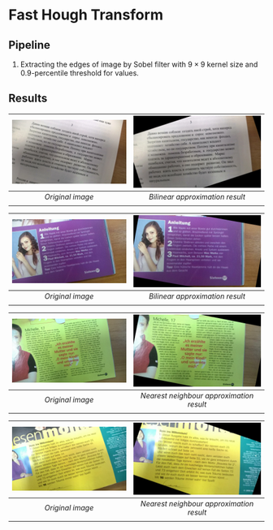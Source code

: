 # Fast Hough Transform

## Pipeline
1. Extracting the edges of image by Sobel filter with $9\times 9$ kernel size and $0.9$-percentile threshold for values.

## Results
| <img src="./examples/1.jpg" alt="drawing" width="500"/>       | <img src="./transformed/1_bilinear.jpg" alt="drawing" width="500"/>           |
|:-------------------------------------------------------------:| :--------------------------------------------------------------------:        |
|                                *Original image*               |                  *Bilinear approximation result*                              |
|                                                               |                                                                               |

| <img src="./examples/2.jpg" alt="drawing" width="500"/> | <img src="./transformed/2_bilinear.jpg" alt="drawing" width="500"/>                     |
|:-----------------------------------------------------------------------:| :---------------------------------------------------------------------: |
|                            *Original image*                             |         *Bilinear approximation result*                                 |
|                                                                         |                                                                         |

| <img src="./examples/3.jpg" alt="drawing" width="500"/>       | <img src="./transformed/3_nearest.jpg" alt="drawing" width="500"/>            |
|:-------------------------------------------------------------:| :--------------------------------------------------------------------:        |
|                                *Original image*               |                  *Nearest neighbour approximation result*                     |
|                                                               |                                                                               |

| <img src="./examples/4.jpg" alt="drawing" width="500"/> | <img src="./transformed/4_nearest.jpg" alt="drawing" width="500"/>                       |
|:-----------------------------------------------------------------------:| :---------------------------------------------------------------------: |
|                            *Original image*                             |         *Nearest neighbour approximation result*                        |
|                                                                         |                                                                         |

